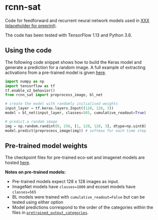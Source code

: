 # rcnn-sat

Code for feedforward and recurrent neural network models used in
[XXX (placeholder for preprint)](www.google.com).

The code has been tested with TensorFlow 1.13 and Python 3.6.

## Using the code

The following code snippet shows how to build the Keras model and generate a prediction for a random image. A full example of extracting activations from a pre-trained model is given [here](https://github.com/cjspoerer/rcnn-sat/blob/master/restore_and_extract_activations.ipynb).

```python
import numpy as np
import tensorflow as tf
tf.enable_v2_behavior()
from rcnn_sat import preprocess_image, bl_net

# create the model with randomly initialised weights
input_layer = tf.keras.layers.Input((128, 128, 3))
model = bl_net(input_layer, classes=565, cumulative_readout=True)

# predict a random image
img = np.random.randint(0, 256, [1, 128, 128, 3], dtype=np.uint8)
model.predict(preprocess_image(img)) # softmax for each time step
```

## Pre-trained model weights

The checkpoint files for pre-trained eco-set and imagenet models are hosted
[here](https://osf.io/mz9hw/).


**Notes on pre-trained models:**
- Pre-trained models expect 128 x 128 images as input.
- ImageNet models have `classes=1000` and ecoset models have `classes=565`
- BL models were trained with `cumulative_readout=False` but can be tested using either option
- Model predictions correspond to the order of the categories within the files in
[`pretrained_output_categories`](https://github.com/cjspoerer/rcnn-sat/pretrained_output_categories).
